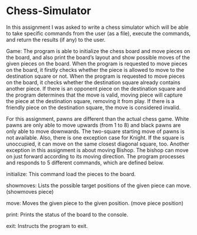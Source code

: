 # Chess-Simulator
In this assignment I was asked to write a chess simulator which will be able to take specific commands from the user (as a file), execute the commands, and return the results (if any) to the user.

Game:
The program is able to initialize the chess board and move pieces on the board, and also print the board’s layout and show possible moves of the given pieces on the board. When the program is requested to move pieces on the board, it firstly checks whether the piece is allowed to move to the destination square or not. When the program is requested to move pieces on the board, it checks whether the destination square already contains another piece. If there is an opponent piece on the destination square and the program determines that the move is valid, moving piece will capture the piece at the destination square, removing it from play. If there is a friendly piece on the destination square, the move is considered invalid.

For this assignment, pawns are different than the actual chess game. White pawns are only able to move upwards (from 1 to 8) and black pawns are only able to move downwards. The two-square starting move of pawns is not available. Also, there is one exception case for Knight. If the square is unoccupied, it can move on the same closest diagonal square, too. Another exception in this assignment is about moving Bishop. The bishop can move on just forward according to its moving direction. The program processes and responds to 5 different commands, which are defined below.

initialize:
This command load the pieces to the board.

showmoves:
Lists the possible target positions of the given piece can move.
(showmoves piece)

move:
Moves the given piece to the given position.
(move piece position)

print:
Prints the status of the board to the console.

exit:
Instructs the program to exit.
